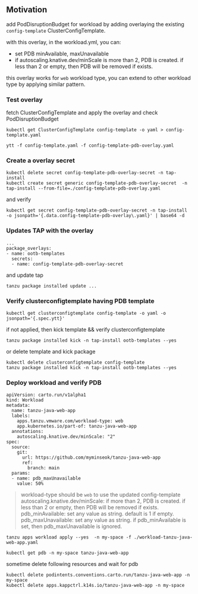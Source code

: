 ## Motivation
add PodDisruptionBudget for workload by adding overlaying the existing `config-template` ClusterConfigTemplate. 

with this overlay, in the workload.yml, you can:
- set PDB minAvailable, maxUnavailable 
- if autoscaling.knative.dev/minScale is more than 2, PDB is created. if less than 2 or empty, then PDB will be removed if exists.

this overlay works for `web` workload type, you can extend to other workload type by applying similar pattern. 

### Test overlay
fetch ClusterConfigTemplate and apply the overlay and check PodDisruptionBudget
```
kubectl get ClusterConfigTemplate config-template -o yaml > config-template.yaml

ytt -f config-template.yaml -f config-template-pdb-overlay.yaml 
```

### Create a overlay secret
```
kubectl delete secret config-template-pdb-overlay-secret -n tap-install   
kubectl create secret generic config-template-pdb-overlay-secret  -n tap-install --from-file=./config-template-pdb-overlay.yaml
```
and verify
```
kubectl get secret config-template-pdb-overlay-secret -n tap-install  -o jsonpath='{.data.config-template-pdb-overlay\.yaml}' | base64 -d
```

### Updates TAP with the overlay
```
...
package_overlays:
- name: ootb-templates
  secrets:
  - name: config-template-pdb-overlay-secret
```
and update tap 
```
tanzu package installed update ...
```

### Verify clusterconfigtemplate having PDB template
```
kubectl get clusterconfigtemplate config-template -o yaml -o jsonpath='{.spec.ytt}' 
```

if not applied, then kick template && verify clusterconfigtemplate
```
tanzu package installed kick -n tap-install ootb-templates --yes
```
or delete template and kick package
```
kubectl delete clusterconfigtemplate config-template
tanzu package installed kick -n tap-install ootb-templates --yes
```

### Deploy workload and verify PDB


```
apiVersion: carto.run/v1alpha1
kind: Workload
metadata:
  name: tanzu-java-web-app
  labels:
    apps.tanzu.vmware.com/workload-type: web
    app.kubernetes.io/part-of: tanzu-java-web-app
  annotations:
    autoscaling.knative.dev/minScale: "2"
spec:
  source:
    git:
      url: https://github.com/myminseok/tanzu-java-web-app
      ref:
        branch: main
  params:
  - name: pdb_maxUnavailable
    value: 50%
```
> workload-type should be `web` to use the updated config-template
> autoscaling.knative.dev/minScale: if more than 2, PDB is created. if less than 2 or empty, then PDB will be removed if exists.
> pdb_minAvailable: set any value as string. default is 1 if empty.
> pdb_maxUnavailable: set any value as string. if pdb_minAvailable is set, then pdb_maxUnavailable is ignored.

```
tanzu apps workload apply --yes  -n my-space -f ./workload-tanzu-java-web-app.yaml
```

```
kubectl get pdb -n my-space tanzu-java-web-app
```

sometime delete following resources and wait for pdb
```
kubectl delete podintents.conventions.carto.run/tanzu-java-web-app -n my-space
kubectl delete apps.kappctrl.k14s.io/tanzu-java-web-app -n my-space
```

